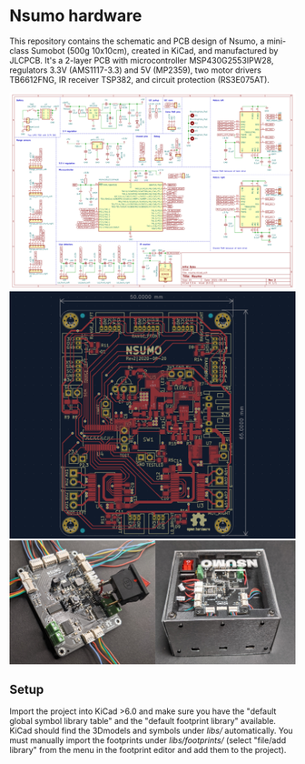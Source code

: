 # Nsumo hardware
This repository contains the schematic and PCB design of Nsumo, a mini-class Sumobot (500g 10x10cm),
created in KiCad, and manufactured by JLCPCB. It's a 2-layer PCB with microcontroller MSP430G2553IPW28,
regulators 3.3V (AMS1117-3.3) and 5V (MP2359), two motor drivers TB6612FNG, IR receiver TSP382, and
circuit protection (RS3E075AT).

<img src="/imgs/schematic.png">

<img src="/imgs/pcb.png">

<img src="/imgs/nsumo.jpg">

## Setup
Import the project into KiCad >6.0 and make sure you have the "default global symbol library table"
and the "default footprint library" available. KiCad should find the 3Dmodels and symbols under _libs/_
automatically. You must manually import the footprints under _libs/footprints/_ (select "file/add library"
from the menu in the footprint editor and add them to the project).
